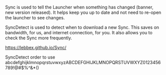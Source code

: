 Sync is used to tell the Launcher when something has changed (banner, new version released). It helps keep you up to date and not need to re-open the launcher to see changes.

SyncDetect is used to detect when to download a new Sync. This saves on bandwidth, for us, and internet connection, for you. It also allows you to check the Sync more frequently.

https://lebbex.github.io/Sync/

SyncDetect order to use abcdefghijklmnopqrstuvwxyzABCDEFGHIJKLMNOPQRSTUVWXYZ0123456789!@#$%^&*()
